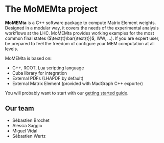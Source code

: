 # The MoMEMta project

**MoMEMta** is a C++ software package to compute Matrix Element weights. Designed in a modular way, it covers the needs of the experimental analysis workflows at the LHC. MoMEMta provides working examples for the most common final states ($\text{t}\bar{\text{t}}$, WW, …). If you are expert user, be prepared to feel the freedom of configure your MEM computation at all levels.

MoMEMta is based on:

 - C++, ROOT, Lua scripting language
 - Cuba library for integration
 - External PDFs (LHAPDF by default)
 - External Matrix Element (provided with MadGraph C++ exporter)

You will probably want to start with our [getting started guide](getting-started.md).

## Our team

 - Sébastien Brochet
 - Alessia Saggio
 - Miguel Vidal
 - Sébastien Wertz
